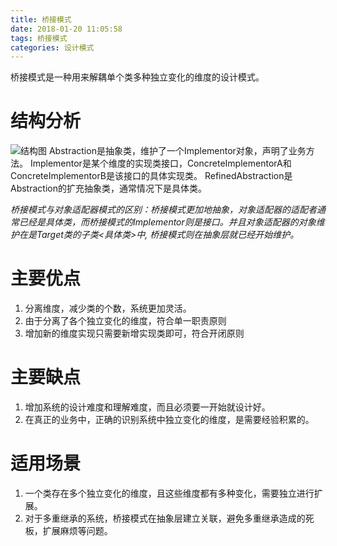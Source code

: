 ```yaml
---
title: 桥接模式
date: 2018-01-20 11:05:58
tags: 桥接模式
categories: 设计模式
---
```

桥接模式是一种用来解耦单个类多种独立变化的维度的设计模式。
# 结构分析
![结构图](http://my.csdn.net/uploads/201204/16/1334505919_5277.gif)
Abstraction是抽象类，维护了一个Implementor对象，声明了业务方法。
Implementor是某个维度的实现类接口，ConcreteImplementorA和ConcreteImplementorB是该接口的具体实现类。
RefinedAbstraction是Abstraction的扩充抽象类，通常情况下是具体类。

*桥接模式与对象适配器模式的区别：桥接模式更加地抽象，对象适配器的适配者通常已经是具体类，而桥接模式的Implementor则是接口。并且对象适配器的对象维护在是Target类的子类<具体类>中, 桥接模式则在抽象层就已经开始维护。*

# 主要优点
1. 分离维度，减少类的个数，系统更加灵活。
2. 由于分离了各个独立变化的维度，符合单一职责原则
3. 增加新的维度实现只需要新增实现类即可，符合开闭原则

# 主要缺点
1. 增加系统的设计难度和理解难度，而且必须要一开始就设计好。
2. 在真正的业务中，正确的识别系统中独立变化的维度，是需要经验积累的。

# 适用场景
1. 一个类存在多个独立变化的维度，且这些维度都有多种变化，需要独立进行扩展。
2. 对于多重继承的系统，桥接模式在抽象层建立关联，避免多重继承造成的死板，扩展麻烦等问题。